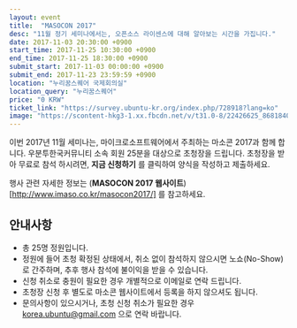 ```yaml
---
layout: event
title:  "MASOCON 2017"
desc: "11월 정기 세미나에서는, 오픈소스 라이센스에 대해 알아보는 시간을 가집니다."
date: 2017-11-03 20:30:00 +0900
start_time: 2017-11-25 10:30:00 +0900
end_time: 2017-11-25 18:30:00 +0900
submit_start: 2017-11-03 00:00:00 +0900
submit_end: 2017-11-23 23:59:59 +0900
location: "누리꿈스퀘어 국제회의실"
location_query: "누리꿈스퀘어"
price: "0 KRW"
ticket_link: "https://survey.ubuntu-kr.org/index.php/728918?lang=ko"
image: "https://scontent-hkg3-1.xx.fbcdn.net/v/t31.0-8/22426625_868184083346065_381768593559221989_o.jpg?oh=acd91ddb0ac2d6270ebfe39c45848822&oe=5AAE15B5"
---
```


이번 2017년 11월 세미나는, 마이크로소프트웨어에서 주최하는 마소콘 2017과 함께 합니다.
우분투한국커뮤니티 소속 회원 25분을 대상으로 초청장을 드립니다.
초청장을 받아 무료로 참석 하시려면, **지금 신청하기** 를 클릭하여 양식을 작성하고 제출하세요.

행사 관련 자세한 정보는 (**MASOCON 2017 웹사이트**)[http://www.imaso.co.kr/masocon2017/] 를 참고하세요.

## 안내사항
 - 총 25명 정원입니다.
 - 정원에 들어 초청 확정된 상태에서, 취소 없이 참석하지 않으시면 노쇼(No-Show) 로 간주하며, 추후 행사 참석에 불이익을 받을 수 있습니다.
 - 신청 취소로 충원이 필요한 경우 개별적으로 이메일로 연락 드립니다.
 - 초청장 신청 후 별도로 마소콘 웹사이트에서 등록을 하지 않으셔도 됩니다.
 - 문의사항이 있으시거나, 초청 신청 취소가 필요한 경우 korea.ubuntu@gmail.com 으로 연락 바랍니다.
